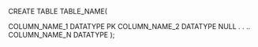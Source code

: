 CREATE TABLE TABLE_NAME(


COLUMN_NAME_1 DATATYPE PK
COLUMN_NAME_2 DATATYPE NULL
.
.
..
COLUMN_NAME_N DATATYPE
);
